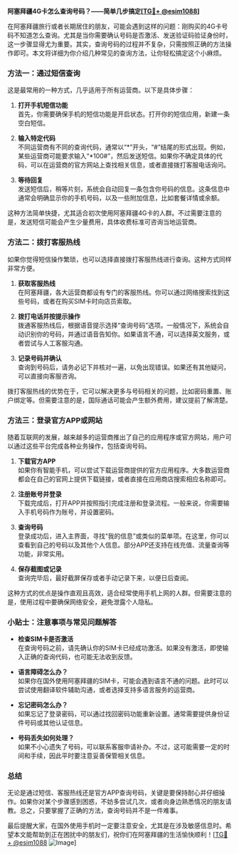 **阿塞拜疆4G卡怎么查询号码？——简单几步搞定[[TG💪+ @esim1088](https://t.me/s/esim1088)]**

在阿塞拜疆旅行或者长期居住的朋友，可能会遇到这样的问题：刚购买的4G卡号码不知道怎么查询。尤其是当你需要确认号码是否激活、发送验证码验证身份时，这一步骤显得尤为重要。其实，查询号码的过程并不复杂，只需按照正确的方法操作即可。本文将详细为你介绍几种常见的查询方法，让你轻松搞定这个小麻烦。

### 方法一：通过短信查询

这是最常用的一种方式，几乎适用于所有运营商。以下是具体步骤：

1. **打开手机短信功能**  
   首先，你需要确保手机的短信功能是开启状态。打开你的短信应用，新建一条空白短信。

2. **输入特定代码**  
   不同运营商有不同的查询代码，通常以“*”开头，“#”结尾的形式出现。例如，某些运营商可能要求输入“*100#”，然后发送短信。如果你不确定具体的代码，可以在运营商的官方网站上查找相关信息，或者直接拨打客服电话询问。

3. **等待回复**  
   发送短信后，稍等片刻，系统会自动回复一条包含你号码的信息。这条信息中通常会明确显示你的手机号码，以及一些附加信息，比如套餐详情或余额。

这种方法简单快捷，尤其适合初次使用阿塞拜疆4G卡的人群。不过需要注意的是，发送短信可能会产生少量费用，具体收费标准可咨询当地运营商。

### 方法二：拨打客服热线

如果你觉得短信操作繁琐，也可以选择直接拨打客服热线进行查询。这种方式同样非常方便。

1. **获取客服热线**  
   在阿塞拜疆，各大运营商都设有专门的客服热线。你可以通过网络搜索找到这些号码，或者在购买SIM卡时向店员索取。

2. **拨打电话并按提示操作**  
   拨通客服热线后，根据语音提示选择“查询号码”选项。一般情况下，系统会自动识别你的号码，并通过语音告知你。如果语言不通，可以选择英文服务，或者尝试与人工客服沟通。

3. **记录号码并确认**  
   查询到号码后，请务必记下并核对一遍，以免出现错误。如果还有其他疑问，可以直接向客服咨询。

拨打客服热线的优势在于，它可以解决更多与号码相关的问题，比如密码重置、账户绑定等。但需要注意的是，国际通话可能会产生额外费用，建议提前了解清楚。

### 方法三：登录官方APP或网站

随着互联网的发展，越来越多的运营商推出了自己的应用程序或官方网站，用户可以通过这些平台完成各种业务操作，包括查询号码。

1. **下载官方APP**  
   如果你有智能手机，可以尝试下载运营商提供的官方应用程序。大多数运营商都会在自己的官网上提供下载链接，或者直接在应用商店搜索相应名称即可。

2. **注册账号并登录**  
   下载完成后，打开APP并按照指引完成注册和登录流程。一般来说，你需要输入手机号码作为账号，并设置密码。

3. **查询号码**  
   登录成功后，进入主界面，寻找“我的信息”或类似的菜单项。在这里，你可以查看到自己的号码以及其他个人信息。部分APP还支持在线充值、流量查询等功能，非常实用。

4. **保存截图或记录**  
   查询完毕后，最好截屏保存或者手动记录下来，以便日后查阅。

这种方式的优点是操作直观且高效，适合经常使用手机上网的人群。但需要注意的是，使用过程中要确保网络安全，避免泄露个人隐私。

### 小贴士：注意事项与常见问题解答

- **检查SIM卡是否激活**  
  在查询号码之前，请先确认你的SIM卡已经成功激活。如果没有激活，即使输入正确的查询代码，也可能无法收到反馈。

- **语言障碍怎么办？**  
  如果你在国外使用阿塞拜疆的SIM卡，可能会遇到语言不通的问题。此时可以尝试使用翻译软件辅助沟通，或者选择支持多语言服务的运营商。

- **忘记密码怎么办？**  
  如果忘记了登录密码，可以通过找回密码功能重新设置。通常需要提供身份证件号码或其他认证信息。

- **号码丢失如何处理？**  
  如果不小心遗失了号码，可以联系客服申请补办。不过，这可能需要一定的时间和手续，因此平时要注意妥善保管相关信息。

### 总结

无论是通过短信、客服热线还是官方APP查询号码，关键是要保持耐心并仔细操作。如果你对某个步骤感到困惑，不妨多尝试几次，或者向身边熟悉情况的朋友请教。总之，只要掌握了正确的方法，查询号码并不是一件难事。

最后提醒大家，在国外使用手机时一定要注意安全，尤其是在涉及敏感信息时。希望本文能帮助到正在困扰中的朋友们，祝你们在阿塞拜疆的生活愉快顺利！[[TG💪+ @esim1088](https://t.me/s/esim1088) ![Image](https://i.postimg.cc/4NQfJmqS/Snipaste-2025-05-13-00-14-12.png)]